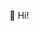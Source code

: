 👋 Hi!

<!---
ricardosallesshopper/ricardosallesshopper is a ✨ special ✨ repository because its `README.md` (this file) appears on your GitHub profile.
You can click the Preview link to take a look at your changes.
--->
